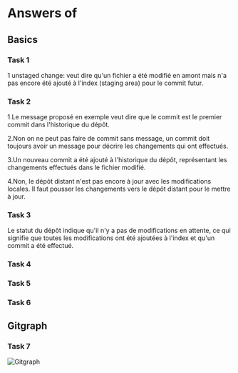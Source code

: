 # Answers of <Robin> <Giannoni> <Robin200207>

## Basics
### Task 1
1 unstaged change: veut dire qu'un fichier a été modifié en amont mais n'a pas encore été ajouté à l'index (staging area) pour le commit futur.

### Task 2

1.Le message proposé en exemple veut dire que le commit est le premier commit dans l'historique du dépôt.

2.Non on ne peut pas faire de commit sans message, un commit doit toujours avoir un message pour décrire les changements qui ont effectués.

3.Un nouveau commit a été ajouté à l'historique du dépôt, représentant les changements effectués dans le fichier modifié.

4.Non, le dépôt distant n'est pas encore à jour avec les modifications locales. Il faut pousser les changements vers le dépôt distant pour le mettre à jour.


### Task 3
 Le statut du dépôt indique qu'il n'y a pas de modifications en attente, ce qui signifie que toutes les modifications ont été ajoutées à l'index et qu'un commit a été effectué.

### Task 4

### Task 5

### Task 6

## Gitgraph

### Task 7

![Gitgraph](img/gitgraph.svg)